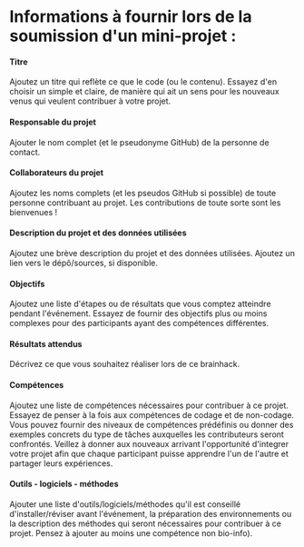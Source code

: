 # Informations à fournir lors de la soumission d'un mini-projet :

#### Titre

Ajoutez un titre qui reflète ce que le code (ou le contenu). Essayez d'en choisir un simple et claire, de manière qui ait un sens pour les nouveaux venus qui veulent contribuer à votre projet.

#### Responsable du projet

Ajouter le nom complet (et le pseudonyme GitHub) de la personne de contact.

#### Collaborateurs du projet

Ajoutez les noms complets (et les pseudos GitHub si possible) de toute personne contribuant au projet. Les contributions de toute sorte sont les bienvenues !

#### Description du projet et des données utilisées

Ajoutez une brève description du projet et des données utilisées. Ajoutez un lien vers le dépô/sources, si disponible. 

#### Objectifs

Ajoutez une liste d'étapes ou de résultats que vous comptez atteindre pendant l'événement. Essayez de fournir des objectifs plus ou moins complexes pour des participants ayant des compétences différentes.

#### Résultats attendus

Décrivez ce que vous souhaitez réaliser lors de ce brainhack.

#### Compétences 

Ajoutez une liste de compétences nécessaires pour contribuer à ce projet. Essayez de penser à la fois aux compétences de codage et de non-codage. Vous pouvez fournir des niveaux de compétences prédéfinis ou donner des exemples concrets du type de tâches auxquelles les contributeurs seront confrontés. Veillez à donner aux nouveaux arrivant l'opportunité d'integrer votre projet afin que chaque participant puisse apprendre l'un de l'autre et partager leurs expériences.

#### Outils - logiciels - méthodes

Ajouter une liste d'outils/logiciels/méthodes qu'il est conseillé d'installer/réviser avant l'événement, la préparation des environnements ou la description des méthodes qui seront nécessaires pour contribuer à ce projet. Pensez à ajouter au moins une compétence non bio-info).

